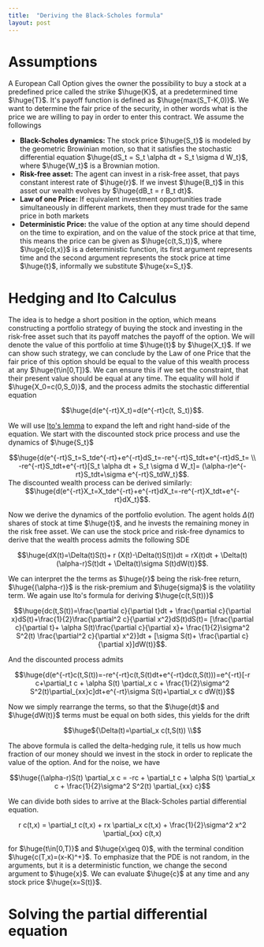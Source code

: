 ```yaml
---
title:  "Deriving the Black-Scholes formula"
layout: post
---
```


<style TYPE="text/css">
code.has-jax {font: inherit; font-size: 200%; background: inherit; border: inherit;}
</style>
<script type="text/x-mathjax-config">
MathJax.Hub.Config({
    tex2jax: {
        inlineMath: [['$','$'], ['\\(','\\)']],
         chtml: {
            scale: 1.3
        },
        svg: {
            scale: 1.3
        },
        skipTags: ['script', 'noscript', 'style', 'textarea', 'pre'] // removed 'code' entry
    }
});
MathJax.Hub.Queue(function() {
    var all = MathJax.Hub.getAllJax(), i;
    for(i = 0; i < all.length; i += 1) {
        all[i].SourceElement().parentNode.className += ' has-jax';
    }
});
</script>
<script type="text/javascript" src="https://cdnjs.cloudflare.com/ajax/libs/mathjax/2.7.4/MathJax.js?config=TeX-AMS_HTML-full"></script>

# Assumptions

A European Call Option gives the owner the possibility to buy a stock at a predefined price called the strike $\huge{K}$, at a predetermined time $\huge{T}$. It's payoff function is defined as $\huge{max(S_T-K,0)}$. We want to determine the fair price of the security, in other words what is the price we are willing to pay in order to enter this contract. We assume the followings

 - **Black-Scholes dynamics:** The stock price $\huge{S_t}$ is modeled by the geometric Browinian motion, so that it satisfies the stochastic differential equation $\huge{dS_t = S_t \alpha dt + S_t \sigma d W_t}$, where $\huge{W_t}$ is a Brownian motion.
 - **Risk-free asset:** The agent can invest in a risk-free asset, that pays constant interest rate of $\huge{r}$. If we invest $\huge{B_t}$ in this asset our wealth evolves by $\huge{dB_t = r B_t dt}$.
 - **Law of one Price:** If equivalent investment opportunities trade simultaneously in different markets, then they must trade for the same price in both markets
 - **Deterministic Price:** the value of the option at any time should depend on the time to expiration, and on the value of the stock price at that time, this means the price can be given as $\huge{c(t,S_t)}$, where $\huge{c(t,x)}$ is a deterministic function, its first argument represents time and the second argument represents the stock price at time $\huge{t}$, informally we substitute $\huge{x=S_t}$.

# Hedging and Ito Calculus 

 The idea is to  hedge a short position in the option, which means constructing a portfolio strategy of buying the stock and investing in the risk-free asset such that its payoff matches the payoff of the option. We will denote the value of this portfolio at time $\huge{t}$ by $\huge{X_t}$. If we can show such strategy, we can conclude by the Law of one Price that the fair price of this option should be equal to the value of this wealth process at any $\huge{t\in[0,T]}$. We can ensure this if we set the constraint, that their present value should be equal at any time. The equality will hold if $\huge{X_0=c(0,S_0)}$, and the process admits the stochastic differential equation 

 <center>
$$\huge{d(e^{-rt}X_t)=d(e^{-rt}c(t, S_t)}$$.
</center>

We will use [Ito's lemma](https://en.wikipedia.org/wiki/It%C3%B4%27s_lemma) to expand the left and right hand-side of the equation. We start with the discounted stock price process and use the dynamics of $\huge{S_t}$

 <center>
$$\huge{d(e^{-rt}S_t=S_tde^{-rt}+e^{-rt}dS_t=-re^{-rt}S_tdt+e^{-rt}dS_t= \\
-re^{-rt}S_tdt+e^{-rt}[S_t \alpha dt + S_t \sigma d W_t]=
(\alpha-r)e^{-rt}S_tdt+\sigma e^{-rt}S_tdW_t}$$.
</center>
The discounted wealth process can be derived similarly:
 <center>
$$\huge{d(e^{-rt}X_t=X_tde^{-rt}+e^{-rt}dX_t=-re^{-rt}X_tdt+e^{-rt}dX_t}$$.
</center>

Now we derive the dynamics of the portfolio evolution. The agent holds $\Delta(t)$ shares of stock at time $\huge{t}$, and he invests the remaining money in the risk free asset. We can use the stock price and risk-free dynamics to derive that the wealth process admits the following SDE

 <center>
$$\huge{dX(t)=\Delta(t)S(t)+ r (X(t)-\Delta(t)S(t))dt = rX(t)dt + \Delta(t)(\alpha-r)S(t)dt + \Delta(t)\sigma S(t)dW(t)}$$.
</center>

We can interpret the the terms as $\huge{r}$ being the risk-free return, $\huge{(\alpha-r)}$ is the risk-premium and $\huge{sigma}$ is the volatility term. We again use Ito's formula for deriving $\huge{c(t,S(t))}$

 <center>
$$\huge{dc(t,S(t))=\frac{\partial c}{\partial t}dt + \frac{\partial c}{\partial x}dS(t)+\frac{1}{2}\frac{\partial^2 c}{\partial x^2}dS(t)dS(t)=
[\frac{\partial c}{\partial t}+ \alpha S(t)\frac{\partial c}{\partial x}+ \frac{1}{2}\sigma^2 S^2(t) \frac{\partial^2 c}{\partial x^2}]dt + [\sigma S(t)+ \frac{\partial c}{\partial x}]dW(t)}$$.
</center>

And the discounted process admits

<center>
 $$\huge{d(e^{-rt}c(t,S(t))=-re^{-rt}c(t,S(t)dt+e^{-rt}dc(t,S(t)))=e^{-rt}[-r c+\partial_t c + \alpha S(t) \partial_x c + \frac{1}{2}\sigma^2 S^2(t)\partial_{xx}c]dt+e^{-rt}\sigma S(t)+\partial_x c dW(t)}$$
</center>

Now we simply rearrange the terms, so that the $\huge{dt}$ and $\huge{dW(t)}$ terms must be equal on both sides, this yields for the drift

<center>
$$\huge${\Delta(t)=\partial_x c(t,S(t))  \\$$
</center>

The above formula is called the delta-hedging rule, it tells us how much fraction of our money should we invest in the stock in order to replicate the value of the option. And for the noise, we have

<center>
$$\huge{(\alpha-r)S(t) \partial_x c = -rc + \partial_t c + \alpha S(t) \partial_x c + \frac{1}{2}\sigma^2 S^2(t) \partial_{xx} c}$$
</center>

We can divide both sides to arrive at the Black-Scholes partial differential equation. 

<center>
r c(t,x) = \partial_t c(t,x) + rx \partial_x c(t,x) + \frac{1}{2}\sigma^2 x^2 \partial_{xx} c(t,x)
</center>

for $\huge{t\in[0,T)}$ and $\huge{x\geq 0}$, with the terminal condition $\huge{c(T,x)=(x-K)^+}$. To emphasize that the PDE is not random, in the arguments, but it is a deterministic function, we change the second argument to $\huge{x}$. We can evaluate $\huge{c}$ at any time and any stock price $\huge{x=S(t)}$.


 # Solving the partial differential equation